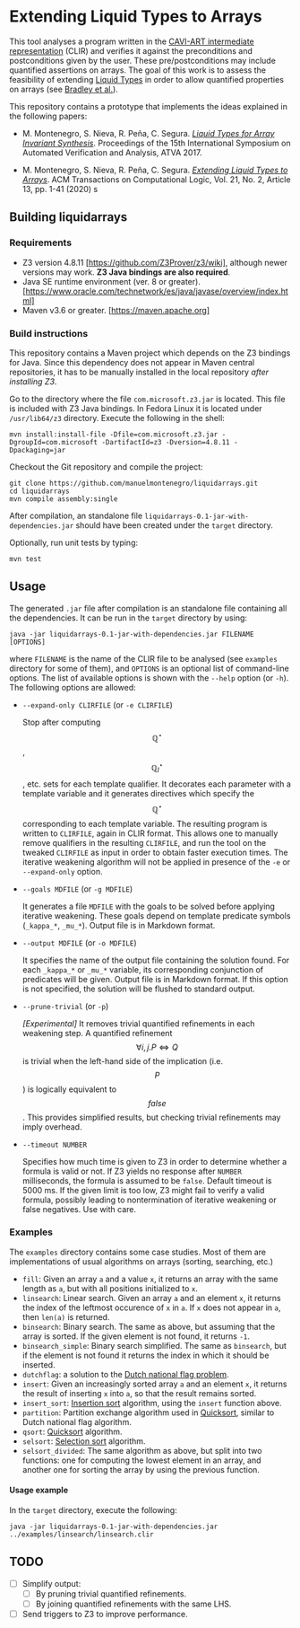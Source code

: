 # Extending Liquid Types to Arrays

This tool analyses a program written in the [CAVI-ART intermediate representation](https://doi.org/10.1007/978-3-319-27436-2_14) (CLIR) and verifies it against the preconditions and postconditions given by the user. These pre/postconditions may include quantified assertions on arrays. The goal of this work is to assess the feasibility of extending [Liquid Types](https://ucsd-progsys.github.io/liquidhaskell-blog/about.html) in order to allow quantified properties on arrays (see [Bradley et al.](https://doi.org/10.1007/11609773_28)).

This repository contains a prototype that implements the ideas explained in the following papers:

* M. Montenegro, S. Nieva, R. Peña, C. Segura. [_Liquid Types for Array Invariant Synthesis_](https://10.1007/978-3-319-68167-2_20). Proceedings of the 15th International Symposium on Automated Verification and Analysis, ATVA 2017.

* M. Montenegro, S. Nieva, R. Peña, C. Segura. [_Extending Liquid Types to Arrays_](https://dl.acm.org/doi/10.1145/3362740). ACM Transactions on Computational Logic, Vol. 21, No. 2, Article 13, pp. 1-41 (2020)
s

## Building liquidarrays

### Requirements

* Z3 version 4.8.11 [https://github.com/Z3Prover/z3/wiki], although newer versions may work. **Z3 Java bindings are also required**.
* Java SE runtime environment (ver. 8 or greater). [https://www.oracle.com/technetwork/es/java/javase/overview/index.html]
* Maven v3.6 or greater. [https://maven.apache.org]

 
### Build instructions

This repository contains a Maven project which depends on the Z3 bindings for Java. Since this dependency does not appear in Maven central repositories, it has to be manually installed in the local repository *after installing Z3*.

Go to the directory where the file `com.microsoft.z3.jar` is located. This file is included with Z3 Java bindings. In Fedora Linux it is located under `/usr/lib64/z3` directory. Execute the following in the shell:

```
mvn install:install-file -Dfile=com.microsoft.z3.jar -DgroupId=com.microsoft -DartifactId=z3 -Dversion=4.8.11 -Dpackaging=jar
```

Checkout the Git repository and compile the project:

```
git clone https://github.com/manuelmontenegro/liquidarrays.git
cd liquidarrays
mvn compile assembly:single
```

After compilation, an standalone file `liquidarrays-0.1-jar-with-dependencies.jar` should have been created under the `target` directory.

Optionally, run unit tests by typing:

```
mvn test
```

## Usage

The generated `.jar` file after compilation is an standalone file containing all the dependencies. It can be run in the `target` directory by using:

```
java -jar liquidarrays-0.1-jar-with-dependencies.jar FILENAME [OPTIONS]
```

where `FILENAME` is the name of the CLIR file to be analysed (see `examples` directory for some of them), and `OPTIONS` is an optional list of command-line options. The list of available options is shown with the `--help` option (or `-h`). The following options are allowed:

* `--expand-only CLIRFILE` (or `-e CLIRFILE`)

  Stop after computing $$\mathbb{Q}^\star$$, $$\mathbb{Q}^\star_I$$, etc. sets for each template qualifier. It decorates each parameter with a template variable and it generates directives which specify the $$\mathbb{Q}^\star$$ corresponding to each template variable. The resulting program is written to `CLIRFILE`, again in CLIR format. This allows one to manually remove qualifiers in the resulting `CLIRFILE`, and run the tool on the tweaked `CLIRFILE` as input in order to obtain faster execution times. The iterative weakening algorithm will not be applied in presence of the `-e` or `--expand-only` option. 

* `--goals MDFILE` (or `-g MDFILE`)

  It generates a file `MDFILE` with the goals to be solved before applying iterative weakening. These goals depend on template predicate symbols (`_kappa_*`, `_mu_*`). Output file is in Markdown format.
  
* `--output MDFILE` (or `-o MDFILE`)

  It specifies the name of the output file containing the solution found. For each `_kappa_*` or `_mu_*` variable, its corresponding conjunction of predicates will be given. Output file is in Markdown format. If this option is not specified, the solution will be flushed to standard output.
  
* `--prune-trivial` (or `-p`)

  _[Experimental]_ It removes trivial quantified refinements in each weakening step. A quantified refinement $$\forall i,  j. P \Leftrightarrow Q$$ is trivial when the left-hand side of the implication (i.e. $$P$$) is logically equivalent to $$false$$. This provides simplified results, but checking trivial refinements may imply overhead.
  
  
* ``--timeout NUMBER``

   Specifies how much time is given to Z3 in order to determine whether a formula is valid or not. If Z3 yields no response after `NUMBER` milliseconds, the formula is assumed to be `false`. Default timeout is 5000 ms. If the given limit is too low, Z3 might fail to verify a valid formula, possibly leading to nontermination of iterative weakening or false negatives. Use with care.
   
   
### Examples

The `examples` directory contains some case studies. Most of them are implementations of usual algorithms on arrays (sorting, searching, etc.)

* `fill`: Given an array `a` and a value `x`, it returns an array with the same length as `a`, but with all positions initialized to `x`.
* `linsearch`: Linear search. Given an array `a` and an element `x`, it returns the index of the leftmost occurence of `x` in `a`. If `x` does not appear in `a`, then `len(a)` is returned.
* `binsearch`: Binary search. The same as above, but assuming that the array is sorted. If the given element is not found, it returns `-1`.
* `binsearch_simple`: Binary search simplified. The same as `binsearch`, but if the element is not found it returns the index in which it should be inserted.
* `dutchflag`: a solution to the [Dutch national flag problem](https://en.wikipedia.org/wiki/Dutch_national_flag_problem).
* `insert`: Given an increasingly sorted array `a` and an element `x`, it returns the result of inserting `x` into `a`, so that the result remains sorted.
* `insert_sort`: [Insertion sort](https://en.wikipedia.org/wiki/Insertion_sort) algorithm, using the `insert` function above.
* `partition`: Partition exchange algorithm used in [Quicksort](https://en.wikipedia.org/wiki/Quicksort), similar to Dutch national flag algorithm.
* `qsort`: [Quicksort](https://en.wikipedia.org/wiki/Quicksort) algorithm.
* `selsort`: [Selection sort](https://en.wikipedia.org/wiki/Selection_sort) algorithm.
* `selsort_divided`: The same algorithm as above, but split into two functions: one for computing the lowest element in an array, and another one for sorting the array by using the previous function.

#### Usage example

In the `target` directory, execute the following:

```
java -jar liquidarrays-0.1-jar-with-dependencies.jar ../examples/linsearch/linsearch.clir
```

## TODO

- [ ] Simplify output:
	- [ ] By pruning trivial quantified refinements.
	- [ ] By joining quantified refinements with the same LHS.

- [ ] Send triggers to Z3 to improve performance.
